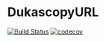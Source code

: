 # DukascopyURL


[![Build Status](https://travis-ci.org/vitali-kurlovich/DukascopyURL.svg?branch=main)](https://travis-ci.org/vitali-kurlovich/DukascopyURL)
[![codecov](https://codecov.io/gh/vitali-kurlovich/DukascopyURL/branch/main/graph/badge.svg?token=DQIFYR8FHR)](https://codecov.io/gh/vitali-kurlovich/DukascopyURL)
